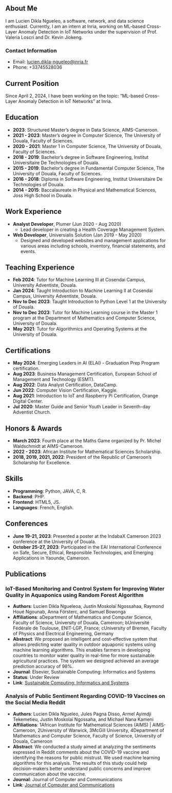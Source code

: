 ## About Me

I am Lucien Dikla Ngueleo, a software, network, and data science enthusiast. Currently, I am an intern at Inria, working on ML-based Cross-Layer Anomaly Detection in IoT Networks under the supervision of Prof. Valeria Loscri and Dr. Kevin Jiokeng.

### Contact Information
- Email: [lucien.dikla-ngueleo@inria.fr](mailto:lucien.dikla-ngueleo@inria.fr)
- Phone: +33745528036

## Current Position

Since April 2, 2024, I have been working on the topic: “ML-based Cross-Layer Anomaly Detection in IoT Networks” at Inria.

## Education

- **2023**: Structured Master’s degree in Data Science, AIMS-Cameroon.
- **2021 - 2023**: Master’s degree in Computer Science, The University of Douala, Faculty of Sciences.
- **2020 - 2021**: Master 1 in Computer Science, The University of Douala, Faculty of Sciences.
- **2018 - 2019**: Bachelor’s degree in Software Engineering, Institut Universitaire De Technologies of Douala.
- **2015 - 2019**: Bachelor’s degree in Fundamental Computer Science, The University of Douala, Faculty of Sciences.
- **2016 - 2018**: Diploma in Software Engineering, Institut Universitaire De Technologies of Douala.
- **2014 - 2015**: Baccalaureate in Physical and Mathematical Sciences, Joss High School in Douala.

## Work Experience

- **Analyst Developer**, Plumer (Jun 2020 - Aug 2020)
  - Lead developer in creating a Health Coverage Management System.
- **Web Developer**, Universialis Solution (Jan 2019 - May 2020)
  - Designed and developed websites and management applications for various areas including schools, inventory, financial statements, and events.

## Teaching Experience

- **Feb 2024**: Tutor for Machine Learning III at Cosendai Campus, University Adventiste, Douala.
- **Jan 2024**: Taught Introduction to Machine Learning II at Cosendai Campus, University Adventiste, Douala.
- **Nov to Dec 2023**: Taught Introduction to Python Level 1 at the University of Douala.
- **Nov to Dec 2023**: Tutor for Machine Learning course in the Master 1 program at the Department of Mathematics and Computer Science, University of Douala.
- **May 2021**: Tutor for Algorithmics and Operating Systems at the University of Douala.

## Certifications

- **May 2024**: Emerging Leaders in AI (ELAI) - Graduation Prep Program certification.
- **Aug 2023**: Business Management Certification, European School of Management and Technology (ESMT).
- **Aug 2022**: Data Analyst Certification, DataCamp.
- **Jun 2022**: Computer Vision Certification, Kaggle.
- **Aug 2021**: Introduction to IoT and Raspberry Pi Certification, Orange Digital Center.
- **Jul 2020**: Master Guide and Senior Youth Leader in Seventh-day Adventist Church.

## Honors & Awards

- **March 2023**: Fourth place at the Maths Game organized by Pr. Michel Waldschmidt at AIMS-Cameroon.
- **2022 - 2023**: African Institute for Mathematical Sciences Scholarship.
- **2018, 2019, 2021, 2022**: President of the Republic of Cameroon’s Scholarship for Excellence.

## Skills

- **Programming**: Python, JAVA, C, R.
- **Backend**: PHP.
- **Frontend**: HTML5, JS.
- **Languages**: French, English.

## Conferences

- **June 19-21, 2023**: Presented a poster at the IndabaX Cameroon 2023 conference at the University of Douala.
- **October 25-27, 2023**: Participated in the EAI International Conference on Safe, Secure, Ethical, Responsible Technologies, and Emerging Applications in Yaounde, Cameroon.

## Publications

### IoT-Based Monitoring and Control System for Improving Water Quality in Aquaponics using Random Forest Algorithm
- **Authors**: Lucien Dikla Ngueleoa, Justin Moskolaï Ngossahaa, Raymond Houé Ngounab, Anna Försterc, and Samuel Bowonga
- **Affiliations**: aDepartment of Mathematics and Computer Science, Faculty of Science, University of Douala, Cameroon; bUniversité Fédérale de Toulouse, ENIT-LGP, France; cUniversity of Bremen, Faculty of Physics and Electrical Engineering, Germany
- **Abstract**: We proposed an intelligent and cost-effective system that allows predicting water quality in outdoor aquaponic systems using machine learning algorithms. This enables farmers in developing countries to monitor water quality in real-time for more sustainable agricultural practices. The system we designed achieved an average prediction accuracy of 98%.
- **Journal**: Elsevier, Sustainable Computing: Informatics and Systems
- **Status**: Under Review
- **Link**: [Sustainable Computing: Informatics and Systems](https://www.sciencedirect.com/journal/sustainable-computing-informatics-and-systems)

### Analysis of Public Sentiment Regarding COVID-19 Vaccines on the Social Media Reddit
- **Authors**: Lucien Dikla Ngueleo, Jules Pagna Disso, Armel Ayimdji Tekemetieu, Justin Moskolaï Ngossaha, and Michael Nana Kameni
- **Affiliations**: 1African Institute for Mathematical Sciences (AIMS) | AIMS-Cameroon, 2University of Warwick, 3McGill University, 4Department of Mathematics and Computer Science, Faculty of Science, University of Douala, Cameroon
- **Abstract**: We conducted a study aimed at analyzing the sentiments expressed in Reddit comments about the COVID-19 vaccine and identifying the reasons for public mistrust. We used machine learning algorithms for this analysis. The results of this study could help decision-makers better understand public concerns and improve communication about the vaccine.
- **Journal**: Journal of Computer and Communications
- **Link**: [Journal of Computer and Communications](https://www.scirp.org/journal/JCC/)

